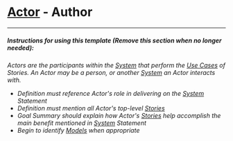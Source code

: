 ﻿# [Actor](../../../DocumentTemplates/Actor.md) - Author



---
##### Instructions for using this template (Remove this section when no longer needed):


*Actors are the participants within the [System](System.md) that perform the [Use Cases](UseCase.md) of Stories. An Actor may be a person, or another [System](System.md) an Actor interacts with.*  


* *Definition must reference Actor's role in delivering on the [System](System.md) Statement*
* *Definition must mention all Actor's top-level [Stories](Story.md)*
* *Goal Summary should explain how Actor's [Stories](Story.md) help accomplish the main benefit mentioned in [System](System.md) Statement*
* *Begin to identify [Models](Model.md) when appropriate*

<div style="page-break-after: always;"></div>